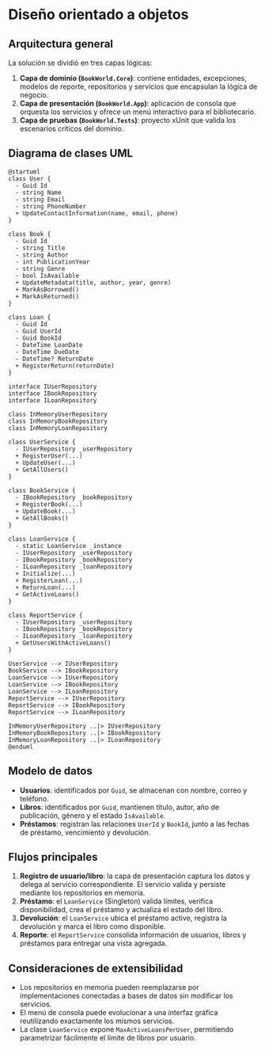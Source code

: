 # Diseño orientado a objetos

## Arquitectura general

La solución se dividió en tres capas lógicas:

1. **Capa de dominio (`BookWorld.Core`)**: contiene entidades, excepciones, modelos de reporte, repositorios y servicios que encapsulan la lógica de negocio.
2. **Capa de presentación (`BookWorld.App`)**: aplicación de consola que orquesta los servicios y ofrece un menú interactivo para el bibliotecario.
3. **Capa de pruebas (`BookWorld.Tests`)**: proyecto xUnit que valida los escenarios críticos del dominio.

## Diagrama de clases UML

```plantuml
@startuml
class User {
  - Guid Id
  - string Name
  - string Email
  - string PhoneNumber
  + UpdateContactInformation(name, email, phone)
}

class Book {
  - Guid Id
  - string Title
  - string Author
  - int PublicationYear
  - string Genre
  - bool IsAvailable
  + UpdateMetadata(title, author, year, genre)
  + MarkAsBorrowed()
  + MarkAsReturned()
}

class Loan {
  - Guid Id
  - Guid UserId
  - Guid BookId
  - DateTime LoanDate
  - DateTime DueDate
  - DateTime? ReturnDate
  + RegisterReturn(returnDate)
}

interface IUserRepository
interface IBookRepository
interface ILoanRepository

class InMemoryUserRepository
class InMemoryBookRepository
class InMemoryLoanRepository

class UserService {
  - IUserRepository _userRepository
  + RegisterUser(...)
  + UpdateUser(...)
  + GetAllUsers()
}

class BookService {
  - IBookRepository _bookRepository
  + RegisterBook(...)
  + UpdateBook(...)
  + GetAllBooks()
}

class LoanService {
  - static LoanService _instance
  - IUserRepository _userRepository
  - IBookRepository _bookRepository
  - ILoanRepository _loanRepository
  + Initialize(...)
  + RegisterLoan(...)
  + ReturnLoan(...)
  + GetActiveLoans()
}

class ReportService {
  - IUserRepository _userRepository
  - IBookRepository _bookRepository
  - ILoanRepository _loanRepository
  + GetUsersWithActiveLoans()
}

UserService --> IUserRepository
BookService --> IBookRepository
LoanService --> IUserRepository
LoanService --> IBookRepository
LoanService --> ILoanRepository
ReportService --> IUserRepository
ReportService --> IBookRepository
ReportService --> ILoanRepository

InMemoryUserRepository ..|> IUserRepository
InMemoryBookRepository ..|> IBookRepository
InMemoryLoanRepository ..|> ILoanRepository
@enduml
```

## Modelo de datos

- **Usuarios**: identificados por `Guid`, se almacenan con nombre, correo y teléfono.
- **Libros**: identificados por `Guid`, mantienen título, autor, año de publicación, género y el estado `IsAvailable`.
- **Préstamos**: registran las relaciones `UserId` y `BookId`, junto a las fechas de préstamo, vencimiento y devolución.

## Flujos principales

1. **Registro de usuario/libro**: la capa de presentación captura los datos y delega al servicio correspondiente. El servicio valida y persiste mediante los repositorios en memoria.
2. **Préstamo**: el `LoanService` (Singleton) valida límites, verifica disponibilidad, crea el préstamo y actualiza el estado del libro.
3. **Devolución**: el `LoanService` ubica el préstamo activo, registra la devolución y marca el libro como disponible.
4. **Reporte**: el `ReportService` consolida información de usuarios, libros y préstamos para entregar una vista agregada.

## Consideraciones de extensibilidad

- Los repositorios en memoria pueden reemplazarse por implementaciones conectadas a bases de datos sin modificar los servicios.
- El menú de consola puede evolucionar a una interfaz gráfica reutilizando exactamente los mismos servicios.
- La clase `LoanService` expone `MaxActiveLoansPerUser`, permitiendo parametrizar fácilmente el límite de libros por usuario.
